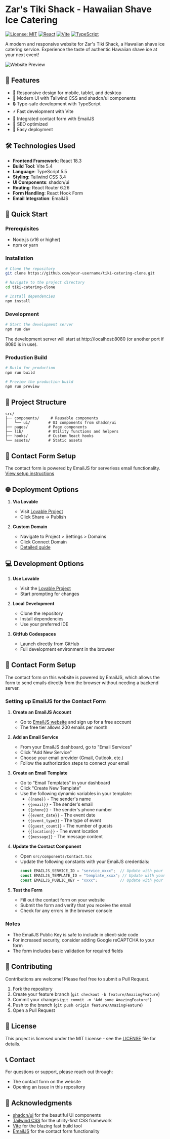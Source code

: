 # Zar's Tiki Shack - Hawaiian Shave Ice Catering

[![License: MIT](https://img.shields.io/badge/License-MIT-yellow.svg)](https://opensource.org/licenses/MIT)
[![React](https://img.shields.io/badge/React-18.3-blue.svg)](https://reactjs.org/)
[![Vite](https://img.shields.io/badge/Vite-5.4-brightgreen.svg)](https://vitejs.dev/)
[![TypeScript](https://img.shields.io/badge/TypeScript-5.5-blue.svg)](https://www.typescriptlang.org/)

A modern and responsive website for Zar's Tiki Shack, a Hawaiian shave ice catering service. Experience the taste of authentic Hawaiian shave ice at your next event!

![Website Preview](393b7334-29e5-4429-ab90-4313715e3331.png)

## 🌟 Features

- 📱 Responsive design for mobile, tablet, and desktop
- 🎨 Modern UI with Tailwind CSS and shadcn/ui components
- 🔒 Type-safe development with TypeScript
- ⚡ Fast development with Vite
- 📧 Integrated contact form with EmailJS
- 🎯 SEO optimized
- 🚀 Easy deployment

## 🛠️ Technologies Used

- **Frontend Framework**: React 18.3
- **Build Tool**: Vite 5.4
- **Language**: TypeScript 5.5
- **Styling**: Tailwind CSS 3.4
- **UI Components**: shadcn/ui
- **Routing**: React Router 6.26
- **Form Handling**: React Hook Form
- **Email Integration**: EmailJS

## 🚀 Quick Start

### Prerequisites

- Node.js (v16 or higher)
- npm or yarn

### Installation

```bash
# Clone the repository
git clone https://github.com/your-username/tiki-catering-clone.git

# Navigate to the project directory
cd tiki-catering-clone

# Install dependencies
npm install
```

### Development

```bash
# Start the development server
npm run dev
```

The development server will start at http://localhost:8080 (or another port if 8080 is in use).

### Production Build

```bash
# Build for production
npm run build

# Preview the production build
npm run preview
```

## 📁 Project Structure

```
src/
├── components/     # Reusable components
│   └── ui/        # UI components from shadcn/ui
├── pages/         # Page components
├── lib/           # Utility functions and helpers
├── hooks/         # Custom React hooks
└── assets/        # Static assets
```

## 📧 Contact Form Setup

The contact form is powered by EmailJS for serverless email functionality. [View setup instructions](#contact-form-setup)

## 🌐 Deployment Options

1. **Via Lovable**
   - Visit [Lovable Project](https://lovable.dev/projects/517cc1a7-4328-4a35-9253-e38abbed93f3)
   - Click Share -> Publish

2. **Custom Domain**
   - Navigate to Project > Settings > Domains
   - Click Connect Domain
   - [Detailed guide](https://docs.lovable.dev/tips-tricks/custom-domain#step-by-step-guide)

## 💻 Development Options

1. **Use Lovable**
   - Visit the [Lovable Project](https://lovable.dev/projects/517cc1a7-4328-4a35-9253-e38abbed93f3)
   - Start prompting for changes

2. **Local Development**
   - Clone the repository
   - Install dependencies
   - Use your preferred IDE

3. **GitHub Codespaces**
   - Launch directly from GitHub
   - Full development environment in the browser

## 📝 Contact Form Setup

The contact form on this website is powered by EmailJS, which allows the form to send emails directly from the browser without needing a backend server.

### Setting up EmailJS for the Contact Form

1. **Create an EmailJS Account**
   - Go to [EmailJS website](https://www.emailjs.com/) and sign up for a free account
   - The free tier allows 200 emails per month

2. **Add an Email Service**
   - From your EmailJS dashboard, go to "Email Services"
   - Click "Add New Service"
   - Choose your email provider (Gmail, Outlook, etc.)
   - Follow the authorization steps to connect your email

3. **Create an Email Template**
   - Go to "Email Templates" in your dashboard
   - Click "Create New Template"
   - Use the following dynamic variables in your template:
     - `{{name}}` - The sender's name
     - `{{email}}` - The sender's email
     - `{{phone}}` - The sender's phone number
     - `{{event_date}}` - The event date
     - `{{event_type}}` - The type of event
     - `{{guest_count}}` - The number of guests
     - `{{location}}` - The event location
     - `{{message}}` - The message content

4. **Update the Contact Component**
   - Open `src/components/Contact.tsx`
   - Update the following constants with your EmailJS credentials:
     ```javascript
     const EMAILJS_SERVICE_ID = "service_xxxx";  // Update with your Service ID
     const EMAILJS_TEMPLATE_ID = "template_xxxx"; // Update with your Template ID
     const EMAILJS_PUBLIC_KEY = "xxxx";          // Update with your Public Key
     ```

5. **Test the Form**
   - Fill out the contact form on your website
   - Submit the form and verify that you receive the email
   - Check for any errors in the browser console

### Notes
- The EmailJS Public Key is safe to include in client-side code
- For increased security, consider adding Google reCAPTCHA to your form
- The form includes basic validation for required fields

## 🤝 Contributing

Contributions are welcome! Please feel free to submit a Pull Request.

1. Fork the repository
2. Create your feature branch (`git checkout -b feature/AmazingFeature`)
3. Commit your changes (`git commit -m 'Add some AmazingFeature'`)
4. Push to the branch (`git push origin feature/AmazingFeature`)
5. Open a Pull Request

## 📄 License

This project is licensed under the MIT License - see the [LICENSE](LICENSE) file for details.

## 📞 Contact

For questions or support, please reach out through:
- The contact form on the website
- Opening an issue in this repository

## 🙏 Acknowledgments

- [shadcn/ui](https://ui.shadcn.com/) for the beautiful UI components
- [Tailwind CSS](https://tailwindcss.com/) for the utility-first CSS framework
- [Vite](https://vitejs.dev/) for the blazing fast build tool
- [EmailJS](https://www.emailjs.com/) for the contact form functionality
